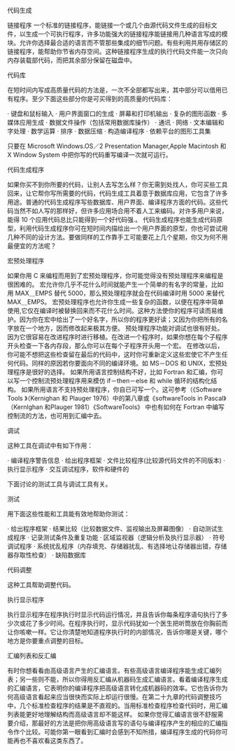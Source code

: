 代码生成

链接程序
一个标准的链接程序，能链接一个或几个由源代码文件生成的目标文件，以生成一个可执行程序，许多功能强大的链接程序能链接用几种语言写成的模块。允许你选择最合适的语言而不管那些集成的细节问题。有些利用共用存储区的链接程序，能帮助你节省内存空间。这种链接程序生成的执行代码文件能一次只向内存装载部代码，而把其余部分保留在磁盘中。

代码库

在短时间内写成高质量代码的方法是，一次不全部都写出来，其中部分可以借用已有程序。至少下面这些部分你是可买得到的高质量的代码库：

· 键盘和鼠标输入
· 用户界面窗口的生成
· 屏幕和打印机输出
· 复杂的图形函数
· 多媒体应用生成
· 数据文件操作（包括常用数据库操作）
· 通讯
· 网络
· 文本编辑和字处理
· 数学运算
· 排序
· 数据压缩
· 构造编译程序
· 依赖平台的图形工具集

只要在 Microsoft Windows.OS／2 Presentation Manager,Apple Macintosh 和 X Window System 中把你写的代码重写编译一次就可运行。

代码生成程序

如果你买不到你所要的代码，让别人去写怎么样？你无需到处找人，你可买些工具回来，让它帮你写所需要的代码，代码生成工具着意于数据库应用，它包含了许多用途。普通的代码生成程序写些数据库、用户界面、编译程序方面的代码。这些代码当然不如人写的那样好，但许多应用场合用不着人工来编码。对许多用户来说，能得 10 个应用代码总比只能得到一个好代码强.。
代码生成程序也能生成代码原型，利用代码生成程序你可在短时间内描绘出一个用户界面的原型，你也可尝试用几种不同的设计方法。要做同样的工作靠手工可能要花上几个星期，你又为何不用最便宜的方法呢？

宏预处理程序

如果你用 C 来编程而用到了宏预处理程序，你可能觉得没有预处理程序来编程是很困难的。
宏允许你几乎不花什么时间就能产生一个简单的有名字的常量，比如用 MAX＿EMPS 替代 5000，那么预处理程序就会在代码编译时用 5000 来替代 MAX＿EMPS。
宏预处理程序也允许你生成一些复杂的函数，以便在程序中简单使用,它仅在编译时被替换回来而不花什么时间。这种方法使你的程序可读而易维护。因为你在宏中给出了一个好名字，所以你的程序更好读；又因为你把所有的名字放在一个地方，因而修改起来极其方便。
预处理程序功能对调试也很有好处。因为它很容易在改进程序时进行移植。在改进一个程序时，如果你想在每个子程序开头检查一下各内存段，那么你可以在每个子程序开头用一个宏。
在修改以后，你可能不想把这些检查留在最后的代码中，这时你可重新定义这些宏使它不产生任何代码。同样的原因若你要面向不同的编译环境。如 MS－DOS 和 UNIX，宏预处理程序是很好的选择。
如果所用语言控制结构不好，比如 Fortran 和汇编，你可以写一个控制流预处理程序用来模仿 if－then－else 和 while 循环的结构化结构。
如果所用语言不支持预处理程序，你自已可写一个。这可参考（《Software Tools 》（Kernighan 和 Plauger 1976）中的第八章或《softwareTools in Pascal》（Kernlghan 和Plauger 1981）《SoftwareTools》 中也有如何在 Fortran 中编写控制流的方法，也可用到汇编中去。

调试

这种工具在调试中有如下作用：

· 编译程序警告信息
· 给出程序框架
· 文件比较程序(比较源代码文件的不同版本)
· 执行显示程序
· 交互调试程序，软件和硬件的

下面讨论的测试工具与调试工具有关。

测试

用下面这些性能和工具能有效地帮助你测试：

· 给出程序框架
· 结果比较（比较数据文件、监视输出及屏幕图像）
· 自动测试生成程序
· 记录测试条件及重复功能
· 区域监视器（逻辑分析及执行显示器）
· 符号调试程序
· 系统扰乱程序（内存填充、存储器扰乱、有选择地让存储器出错，存储器存取性检查）
· 缺陷数据库

代码调整

这种工具帮助调整代码。

执行显示程序

执行显示程序在程序执行时显示代码运行情况，并且告诉你每条程序语句执行了多少次或花了多少时间。在程序执行时，显示代码犹如一个医生把听筒放在你胸前而让你咳嗽一样。它让你清楚地知道程序执行时的内部情况，告诉你哪是关键，哪个地方是你要重点调整的目标。

汇编列表和反汇编

有时你想看看由高级语言产生的汇编语言。有些高级语言编译程序能生成汇编列表；另一些则不能，所以你得用反汇编从机器码生成汇编语言。看着编译程序生成的汇编语言，它表明你的编译程序把高级语言转化成机器码的效率。它也告诉你为何高级语言看起来应当很快而实际上却运行很慢。在第二十九章的代码调整技巧中，几个标准检查程序的结果是不直观的。当用标准检查程序检查代码时，用汇编列表能更好地理解结构而高级语言却不能这样。
如果你觉得汇编语言很不舒服需要介绍，那最好的方法是把你用高级语言写的语句与编译程序产生的相应的汇编指令作个比较。可能你第一眼看到汇编时会感到不知所措，编译程序生成的代码你可能再也不喜欢看这类东西了。
